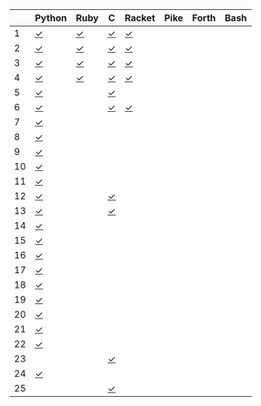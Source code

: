 |    | Python       | Ruby         | C            | Racket       | Pike         | Forth        | Bash         |
| -- | ------       | ----         | -            | ------       | ----         | -----        | ----         |
|  1 | [✓][01py]    | [✓][01rb]    | [✓][01c]     | [✓][01rkt]   |              |              |              |
|  2 | [✓][02py]    | [✓][02rb]    | [✓][02c]     | [✓][02rkt]   |              |              |              |
|  3 | [✓][03py]    | [✓][03rb]    | [✓][03c]     | [✓][03rkt]   |              |              |              |
|  4 | [✓][04py]    | [✓][04rb]    | [✓][04c]     | [✓][04rkt]   |              |              |              |
|  5 | [✓][05py]    |              | [✓][05c]     |              |              |              |              |
|  6 | [✓][06py]    |              | [✓][06c]     | [✓][06rkt]   |              |              |              |
|  7 | [✓][07py]    |              |              |              |              |              |              |
|  8 | [✓][08py]    |              |              |              |              |              |              |
|  9 | [✓][09py]    |              |              |              |              |              |              |
| 10 | [✓][10py]    |              |              |              |              |              |              |
| 11 | [✓][11py]    |              |              |              |              |              |              |
| 12 | [✓][12py]    |              | [✓][12c]     |              |              |              |              |
| 13 | [✓][13py]    |              | [✓][13c]     |              |              |              |              |
| 14 | [✓][14py]    |              |              |              |              |              |              |
| 15 | [✓][15py]    |              |              |              |              |              |              |
| 16 | [✓][16py]    |              |              |              |              |              |              |
| 17 | [✓][17py]    |              |              |              |              |              |              |
| 18 | [✓][18py]    |              |              |              |              |              |              |
| 19 | [✓][19py]    |              |              |              |              |              |              |
| 20 | [✓][20py]    |              |              |              |              |              |              |
| 21 | [✓][21py]    |              |              |              |              |              |              |
| 22 | [✓][22py]    |              |              |              |              |              |              |
| 23 |              |              | [✓][23c]     |              |              |              |              |
| 24 | [✓][24py]    |              |              |              |              |              |              |
| 25 |              |              | [✓][25c]     |              |              |              |              |

[01py]:      https://github.com/allengarvin/adventofcode/blob/main/2016/01/01-python.py
[01rb]:      https://github.com/allengarvin/adventofcode/blob/main/2016/01/01-ruby.rb
[01c]:       https://github.com/allengarvin/adventofcode/blob/main/2016/01/01-c.c
[01rkt]:     https://github.com/allengarvin/adventofcode/blob/main/2016/01/01-racket.rkt
[02py]:      https://github.com/allengarvin/adventofcode/blob/main/2016/02/02-python.py
[02rb]:      https://github.com/allengarvin/adventofcode/blob/main/2016/02/02-ruby.rb
[02c]:       https://github.com/allengarvin/adventofcode/blob/main/2016/02/02-c.c
[02rkt]:     https://github.com/allengarvin/adventofcode/blob/main/2016/02/02-racket.rkt
[03py]:      https://github.com/allengarvin/adventofcode/blob/main/2016/03/03-python.py
[03rb]:      https://github.com/allengarvin/adventofcode/blob/main/2016/03/03-ruby.rb
[03c]:       https://github.com/allengarvin/adventofcode/blob/main/2016/03/03-c.c
[03rkt]:     https://github.com/allengarvin/adventofcode/blob/main/2016/03/03-racket.rkt
[04py]:      https://github.com/allengarvin/adventofcode/blob/main/2016/04/04-python.py
[04rb]:      https://github.com/allengarvin/adventofcode/blob/main/2016/04/04-ruby.rb
[04c]:       https://github.com/allengarvin/adventofcode/blob/main/2016/04/04-c.c
[04rkt]:     https://github.com/allengarvin/adventofcode/blob/main/2016/04/04-racket.rkt
[05py]:      https://github.com/allengarvin/adventofcode/blob/main/2016/05/05-python.py
[05c]:       https://github.com/allengarvin/adventofcode/blob/main/2016/05/05-c.c
[06py]:      https://github.com/allengarvin/adventofcode/blob/main/2016/06/06-python.py
[06c]:       https://github.com/allengarvin/adventofcode/blob/main/2016/06/06-c.c
[06rkt]:     https://github.com/allengarvin/adventofcode/blob/main/2016/06/06-racket.rkt
[07py]:      https://github.com/allengarvin/adventofcode/blob/main/2016/07/07-python.py
[08py]:      https://github.com/allengarvin/adventofcode/blob/main/2016/08/08-python.py
[09py]:      https://github.com/allengarvin/adventofcode/blob/main/2016/09/09-python.py
[10py]:      https://github.com/allengarvin/adventofcode/blob/main/2016/10/10-python.py
[11py]:      https://github.com/allengarvin/adventofcode/blob/main/2016/11/11-python.py
[12py]:      https://github.com/allengarvin/adventofcode/blob/main/2016/12/12-python.py
[12c]:       https://github.com/allengarvin/adventofcode/blob/main/2016/12/12-c.c
[13py]:      https://github.com/allengarvin/adventofcode/blob/main/2016/13/13-python.py
[13c]:       https://github.com/allengarvin/adventofcode/blob/main/2016/13/13-c.c
[14py]:      https://github.com/allengarvin/adventofcode/blob/main/2016/14/14-python.py
[15py]:      https://github.com/allengarvin/adventofcode/blob/main/2016/15/15-python.py
[16py]:      https://github.com/allengarvin/adventofcode/blob/main/2016/16/16-python.py
[17py]:      https://github.com/allengarvin/adventofcode/blob/main/2016/17/17-python.py
[18py]:      https://github.com/allengarvin/adventofcode/blob/main/2016/18/18-python.py
[19py]:      https://github.com/allengarvin/adventofcode/blob/main/2016/19/19-python.py
[20py]:      https://github.com/allengarvin/adventofcode/blob/main/2016/20/20-python.py
[21py]:      https://github.com/allengarvin/adventofcode/blob/main/2016/21/21-python.py
[22py]:      https://github.com/allengarvin/adventofcode/blob/main/2016/22/22-python.py
[23c]:       https://github.com/allengarvin/adventofcode/blob/main/2016/23/23-c.c
[24py]:      https://github.com/allengarvin/adventofcode/blob/main/2016/24/24-python.py
[25c]:       https://github.com/allengarvin/adventofcode/blob/main/2016/25/25-c.c
